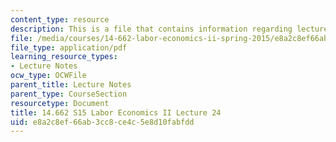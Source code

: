 ```yaml
---
content_type: resource
description: This is a file that contains information regarding lecture 24.
file: /media/courses/14-662-labor-economics-ii-spring-2015/e8a2c8ef66ab3cc8ce4c5e8d10fabfdd_MIT14_662S15_lecnotes24-25.pdf
file_type: application/pdf
learning_resource_types:
- Lecture Notes
ocw_type: OCWFile
parent_title: Lecture Notes
parent_type: CourseSection
resourcetype: Document
title: 14.662 S15 Labor Economics II Lecture 24
uid: e8a2c8ef-66ab-3cc8-ce4c-5e8d10fabfdd
---
```


